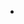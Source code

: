 - <!DOCTYPE html>
<head>
	<style>
		.imageup img {
			border-radius: 12px;
			width: 150px;	
			height: 100px;
			
			}
			
		.conditioner hr {
			border: 15px;
		}
		
		h1 {
			margin-left: 160px;
			margin-top: -70px;
			font-family: Torrance;
			font-size: 30px;
			}
			
			
		.milktea a {
			-webkit-appearance: button;
			-moz-appearance: button;
			appearance: button;
			text-decoration: green;
			cursor: pointer;
			color: black;
			font-family: Helvetica;
			font-size: 20px;
			margin-top: 50px;
			float: left;
		}
		.frappe a {
			-webkit-appearance: button;
			-moz-appearance: button;
			appearance: button;
			text-decoration: green;
			color: black;
			cursor: pointer;
			font-family: Helvetica;
			font-size: 20px;
			margin-left: 40px;
			margin-top: 50px;
			float: left;
		}
		.coldbrew a {
			-webkit-appearance: button;
			-moz-appearance: button;
			appearance: button;
			text-decoration: green;
			color: black;
			cursor: pointer;
			font-family: Helvetica;
			font-size: 20px;
			margin-left: 40px;
			margin-top: 50px;
			float: left;
		}
		.cheesecake a {
			-webkit-appearance: button;
			-moz-appearance: button;
			appearance: button;
			text-decoration: green;
			color: black;
			cursor: pointer;
			font-family: Helvetica;
			font-size: 20px;
			margin-left: 40px;
			margin-top: 50px;
			float: left;
		}
		.fruittea a {
			-webkit-appearance: button;
			-moz-appearance: button;
			appearance: button;
			text-decoration: green;
			color: black;
			cursor: pointer;
			font-family: Helvetica;
			font-size: 20px;
			margin-left: 40px;
			margin-top: 50px;
			float: left;
		}
		.hotbrew a {
			-webkit-appearance: button;
			-moz-appearance: button;
			appearance: button;
			text-decoration: green;
			color: black;
			cursor: pointer;
			font-family: Helvetica;
			font-size: 20px;
			margin-left: 40px;
			margin-top: 50px;
			float: left;
		}
		.contact a {
			-webkit-appearance: button;
			-moz-appearance: button;
			appearance: button;
			text-decoration: green;
			color: black;
			cursor: pointer;
			font-family: Helvetica;
			font-size: 20px;
			margin-left: 40px;
			margin-top: 10px;
			float: left;
		}
		.aboutus a {
			-webkit-appearance: button;
			-moz-appearance: button;
			appearance: button;
			text-decoration: green;
			color: black;
			cursor: pointer;
			font-family: Helvetica;
			font-size: 20px;
			margin-left: 40px;
			margin-top: 10px;
			float: left;
		}
		.externallink a {
			-webkit-appearance: button;
			-moz-appearance: button;
			appearance: button;
			text-decoration: green;
			color: black;
			cursor: pointer;
			font-family: Helvetica;
			font-size: 20px;
			margin-left: 40px;
			margin-top: 10px;
			float: left;
		}
		.slider {
        width: 1000px;
        height: 800px;
        background-color: yellow;
        margin-left: auto;
        margin-right: auto;
        margin-top: 40px;
        text-align: center;
        overflow: hidden;
      }
      .image-container {
        width: 7000px;
        background-color: pink;
        height: 800px;
        clear: both;
        position: relative;
        -webkit-transition: left 2s;
        -moz-transition: left 2s;
        -o-transition: left 2s;
        transition: left 2s;
      }
      .slide {
        float: left;
        margin: 0px;
        padding: 0px;
        position: relative;
      }
      #slide-1:target ~ .image-container {
        left: 0px;
      }
      #slide-2:target ~ .image-container {
        left: -1000px;
      }
      #slide-3:target ~ .image-container {
        left: -2000px;
      }
	  #slide-4:target ~ .image-container {
		left: -3000px;
	  }
	  #slide-5:target ~ .image-container {
		left: -4000px;
	  }
	  #slide-6:target ~ .image-container {
		left: -5000px;
	  }
	  #slide-7:target ~ .image-container {
		left: -6000px;
	  }




	  
      .buttons {
        position: relative;
        top: -20px;
      }
      .buttons a {
        display: inline-block;
        height: 15px;
        width: 15px;
        border-radius: 50px;
        background-color: lightgreen;
      }
	
	</style>
	
</head>
<body bgcolor="#DACCBA">
		<div class="imageup">
		<img src="1128TeaAndCafe.jpg"> <h1><b style="color:white; text-shadow: -1px 0 black, 0 1px black, 1px 0 black, 0 -1px black;"> 1128 Tea And Cafe </b> - <b> West Rembo Branch</b> </h1>
		</div>
		
		<div class="conditioner">
		<hr>
		</div>
		
		
		<b>
		<div class="milktea">
		<a href="milktea.html" class="button"> MILK TEA </a>
		</div>
		
		<div class="frappe">
		<a href="frappe.html" class="button"> FRAPPE </a>
		</div>
		
		<div class="coldbrew">
		<a href="coldbrew.html" class="button"> COLD BREW </a>
		</div>
		
		<div class="cheesecake">
		<a href="cheesecake.html" class="button"> CHEESECAKE </a>
		</div>
		
		<div class="fruittea">
		<a href="fruittea.html" class="button"> FRUIT TEA </a>
		</div>
		
		<div class="hotbrew">
		<a href="hotbrew.html" class="button"> HOT BREW </a>
		</div>
		</b>
	
		

		<hr style="border: 0; border-top: 1px solid black; margin-top:90px;">

		
		<h2 style="font-family: sans-serif; text-align: center; margin-top:40px;"> <marquee scrollamount="5" bgcolor="#FFF44F" behavior="alternate"> Welcome to the 1128 Tea and Cafe!! </marquee></h2>
		<div class="slider">
			<span id="slide-1"></span>
			<span id="slide-2"></span>
			<span id="slide-3"></span>
			<span id="slide-4"></span>
			<span id="slide-5"></span>
			<span id="slide-6"></span>
			<span id="slide-7"></span>

			<div class="image-container">
				<img src="MILKTEA3.jpg" class="slide" width="1000" height="800" />
				<img src="MENU.jpg" class="slide" width="1000" height="800" />
				<img src="MILKTEA2.jpg" class="slide" width="1000" height="800" />
				<img src="MILKTEA4.jpg" class="slide" width="1000" height="800" />
				<img src="MILKTEA5.jpg" class="slide" width="1000" height="800" />
				<img src="MILKTEA6.jpg" class="slide" width="1000" height="800" />
				<img src="MILKTEA8.jpg" class="slide" width="1000" height="800" />
				



				
			</div>
			<div class="buttons">
				<a href="#slide-1"></a>
				<a href="#slide-2"></a>
				<a href="#slide-3"></a>
				<a href="#slide-4"></a>
				<a href="#slide-5"></a>
				<a href="#slide-6"></a>
				<a href="#slide-7"></a>



				
			</div>
		</div>
	
	
	



		<hr style="border: 0; margin-top: 150px; border-top: 2px solid black;">
		
		<b>
		<div class="contact">
		<a href="contact.html" class="button"> CONTACT </a>
		</div>
		
		<div class="aboutus">
		<a href="aboutus.html" class="button"> ABOUT US </a>
		</div>
		
		<div class="externallink">
		<a href="externallink.html" class="button"> EXTERNAL LINKS </a>
		</div>

		<div class="word">
		</b>

</body>
</html>
